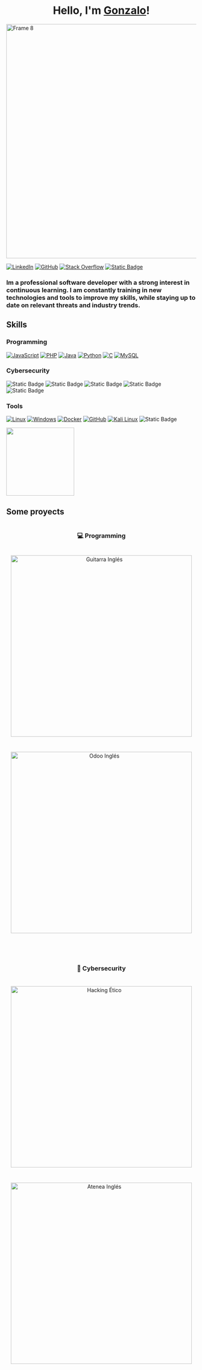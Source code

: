 <h1 align="center">Hello, I'm <a href="https://gonzalo-pascual.github.io/" target="_blank">Gonzalo</a>!</h1>

<img width="2214" height="620" alt="Frame 8" src="https://github.com/user-attachments/assets/315ee78c-d1b9-4e4f-83c3-0818d37fa9c2" />

<span></span>
[![LinkedIn](https://custom-icon-badges.demolab.com/badge/LinkedIn-0A66C2?logo=linkedin-white&logoColor=fff)](https://linkedin.com/in/www.linkedin.com/in/gonzalo-pasr/)
[![GitHub](https://img.shields.io/badge/GitHub-%23121011.svg?logo=github&logoColor=white)](https://github.com/Gonzalo-Pascual)
[![Stack Overflow](https://img.shields.io/badge/-Stack%20Overflow-FE7A16?logo=stack-overflow&logoColor=white)](#)
[![Static Badge](https://img.shields.io/badge/Check%20out%20my%20portfolio-%20%23007663)](https://gonzalo-pascual.github.io/)

### Im a professional software developer with a strong interest in continuous learning. I am constantly training in new technologies and tools to improve my skills, while staying up to date on relevant threats and industry trends.

## Skills
### Programming
[![JavaScript](https://img.shields.io/badge/JavaScript-F7DF1E?logo=javascript&logoColor=000)](#)
[![PHP](https://img.shields.io/badge/php-%23777BB4.svg?&logo=php&logoColor=white)](#)
[![Java](https://img.shields.io/badge/Java-%23ED8B00.svg?logo=openjdk&logoColor=white)](#)
[![Python](https://img.shields.io/badge/Python-3776AB?logo=python&logoColor=fff)](#)
[![C](https://img.shields.io/badge/C-00599C?logo=c&logoColor=white)](#)
[![MySQL](https://img.shields.io/badge/MySQL-4479A1?logo=mysql&logoColor=fff)](#)

### Cybersecurity
![Static Badge](https://img.shields.io/badge/Ethical%20Hacking%20-%20%23c83f39)
![Static Badge](https://img.shields.io/badge/Forensic%20-%20%231f59b2)
![Static Badge](https://img.shields.io/badge/Blue%20Team%20-%20%231f59b2)
![Static Badge](https://img.shields.io/badge/Regulations%20-%20%2329903b)
![Static Badge](https://img.shields.io/badge/Secure%20deployment-%20%2329903b)



### Tools
[![Linux](https://img.shields.io/badge/Linux-FCC624?logo=linux&logoColor=black)](#)
[![Windows](https://custom-icon-badges.demolab.com/badge/Windows-0078D6?logo=windows11&logoColor=white)](#)
[![Docker](https://img.shields.io/badge/Docker-2496ED?logo=docker&logoColor=fff)](#)
[![GitHub](https://img.shields.io/badge/GitHub-%23121011.svg?logo=github&logoColor=white)](#)
[![Kali Linux](https://img.shields.io/badge/Kali%20Linux-557C94?logo=kalilinux&logoColor=fff)](#)
![Static Badge](https://img.shields.io/badge/Burp%20Suite%20-%20orange)




<p align="start">
  <img src="https://github-readme-stats.vercel.app/api/top-langs/?username=Gonzalo-Pascual&theme=dark&hide_border=false&include_all_commits=false&count_private=true&layout=compact" height="180">
</p>



## Some proyects

<div style="display: flex; justify-content: center; gap: 40px; flex-wrap: wrap;">

  <!-- Column Programming -->
  <div style="flex: 1; min-width: 480px; text-align: center;">
  <h3>💻 Programming</h3>
  <a href="https://github.com/Gonzalo-Pascual/DAM/tree/main/TFG">
    <img src="https://github.com/user-attachments/assets/d9285552-a88e-4ca0-93cc-00e44c6c8699" width="480" style="margin: 20px 0;" alt="Guitarra Inglés">
  </a>

  <a href="https://github.com/Gonzalo-Pascual/DAM/tree/main/SGE/Odoo-GonzaloPascualRomero">
    <img src="https://github.com/user-attachments/assets/f00d1eb4-3beb-4a6e-9d6c-61949016e82e" width="480" style="margin: 20px 0;" alt="Odoo Inglés">
  </a>
  </div>

  <!-- Column Cybersecurity -->
  <div style="flex: 1; min-width: 480px; text-align: center;">
  <h3>🔐 Cybersecurity</h3>
  <a href="https://github.com/Gonzalo-Pascual/Ciberseguridad/tree/main/Hacking%20%C3%89tico/Pentesting">
    <img src="https://github.com/user-attachments/assets/c668c699-0e28-43b3-8440-644b6382f83d" width="480" style="margin: 20px 0;" alt="Hacking Ético">
  </a>

  <a href="https://github.com/Gonzalo-Pascual/Ciberseguridad/tree/main/Hacking%20%C3%89tico/Practicas">
    <img src="https://github.com/user-attachments/assets/b15be905-27fb-408c-a4cd-75fd78437002" width="480" style="margin: 20px 0;" alt="Atenea Inglés">
  </a>
</div>

</div>




